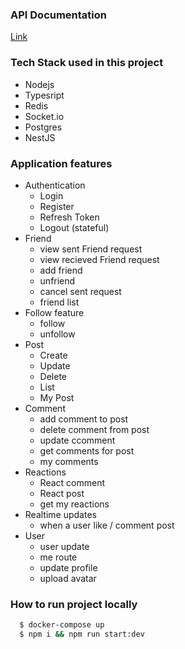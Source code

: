 ### API Documentation
<a href="https://documenter.getpostman.com/view/7196426/2s9Y5YQhDN#5b0f2bec-d322-4699-baae-0563d3e68909">Link</a>
### Tech Stack used in this project
 - Nodejs
 - Typesript
 - Redis
 - Socket.io
 - Postgres
 - NestJS

### Application features

- Authentication
  - Login
  - Register
  - Refresh Token
  - Logout (stateful)
- Friend
  - view sent Friend request
  - view recieved Friend request
  - add friend
  - unfriend
  - cancel sent request
  - friend list
- Follow feature
  - follow
  - unfollow
- Post
  - Create
  - Update
  - Delete
  - List
  - My Post
- Comment
  - add comment to post
  - delete comment from post
  - update ccomment
  - get comments for post
  - my comments
- Reactions
  - React comment
  - React post
  - get my reactions
- Realtime updates
  - when a user like / comment post
- User
  - user update
  - me route
  - update profile
  - upload avatar

### How to run project locally
```bash
  $ docker-compose up
  $ npm i && npm run start:dev
```
